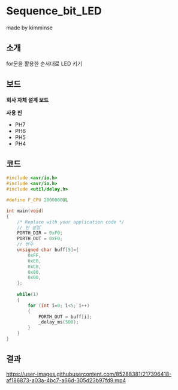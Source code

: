 # Sequence_bit_LED

made by kimminse

## 소개

for문을 활용한 순서대로 LED 키기

## 보드
**회사 자체 설계 보드**


**사용 핀**
  - PH7
  - PH6
  - PH5
  - PH4

## 코드

```C
#include <avr/io.h>
#include <avr/io.h>
#include <util/delay.h>

#define F_CPU 2000000UL

int main(void)
{
	/* Replace with your application code */
	// 핀 설정
	PORTH_DIR = 0xF0;
	PORTH_OUT = 0xF0;
	// 변수
	unsigned char buff[5]={
		0xFF,
		0xE0,
		0xC0,
		0x80,
		0x00,
	};
	
	while(1)
	{
		for (int i=0; i<5; i++)
		{
			PORTH_OUT = buff[i];
			_delay_ms(500);
		}
	}
}
```


## 결과
https://user-images.githubusercontent.com/85288381/217396418-af186873-a03a-4bc7-a66d-305d23b97fd9.mp4
